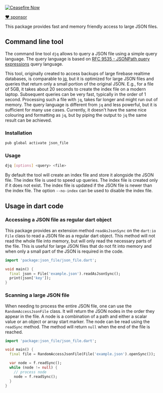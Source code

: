 [![Ceasefire Now](https://badge.techforpalestine.org/default)](https://techforpalestine.org/learn-more)

[:heart: sponsor](https://github.com/sponsors/rbellens)


This package provides fast and memory friendly access to large JSON files.


## Command line tool

The command line tool `djq` allows to query a JSON file using a simple query language. The query language is based on [RFC 9535 - JSONPath query expressions](https://pub.dev/packages/json_path) query language.

This tool, originally created to access backups of large firebase realtime databases, is comparable to [jq](https://stedolan.github.io/jq/), but it is optimized for large JSON files and queries that return only a small portion of the original JSON. E.g., for a file of 5GB, it takes about 20 seconds to create the index file on a modern laptop. Subsequent queries can be very fast, typically in the order of 1 second. Processing such a file with `jq`, takes far longer and might run out of memory. The query language is different from `jq` and less powerful, but it is sufficient for many use cases. Currently, it doesn't have the same nice colouring and formatting as `jq`, but by piping the output to `jq` the same result can be achieved.

### Installation

```bash
pub global activate json_file
```

### Usage

```bash
djq [options] <query> <file>
```

By default the tool will create an index file and store it alongside the JSON file. The index file is used to speed up queries. The index file is created only if it does not exist. The index file is updated if the JSON file is newer than the index file. The option `--no-index` can be used to disable the index file.

## Usage in dart code

### Accessing a JSON file as regular dart object

This package provides an extension method `readAsJsonSync` on the `dart:io` `File` class to read a JSON file as a regular dart object. This method will not read the whole file into memory, but will only read the necessary parts of the file. This is useful for large JSON files that do not fit into memory and when only a small part of the JSON is required in the code.

```dart
import 'package:json_file/json_file.dart';

void main() {
  final json = File('example.json').readAsJsonSync();
  print(json['key']);
}
```

### Scanning a large JSON file

When needing to process the entire JSON file, one can use the `RandomAccessJsonFile` class. It will return the JSON nodes in the order they appear in the file. A node is a combination of a path and either a scalar value or an object or array start marker. The node can be read using the `readSync` method. The method will return `null` when the end of the file is reached.

```dart
import 'package:json_file/json_file.dart';

void main() {
  final file = RandomAccessJsonFile(File('example.json').openSync());

  var node = f.readSync();
  while (node != null) {
    // process node
    node = f.readSync();
  }
}
```

